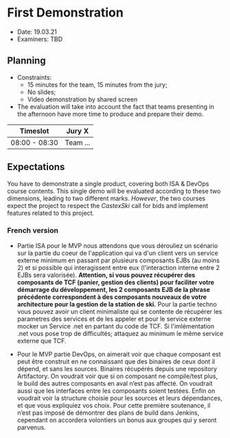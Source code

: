 # First Demonstration

  * Date: 19.03.21
  * Examiners: TBD

## Planning

  * Constraints: 
    * 15 minutes for the team, 15 minutes from the jury;
    * No slides;
    * Video demonstration by shared screen    
  * The evaluation will take into account the fact that teams presenting in the afternoon have more time to produce and prepare their demo.

| Timeslot      | Jury X |
|---------------|---------------|
| 08:00 - 08:30 | Team  ...     | 



## Expectations

You have to demonstrate a single product, covering both ISA & DevOps course contents. This single demo will be evaluated according to these two dimensions, leading to two different marks. *However*, the two courses expect the project to respect the _CastexSki_ call for bids and implement features related to this project.

### French version

* Partie ISA pour le MVP nous attendons que vous dérouliez un scénario sur la partie du coeur de l'application qui va d'un client vers un service externe minimum en passant par plusieurs composants EJBs (au moins 2) et si possible qui interagissent entre eux (l'interaction interne entre 2 EJBs sera valorisée). **Attention, si vous pouvez récupérer des composants de TCF (panier, gestion des clients) pour faciliter votre démarrage du développement, les 2 composants EJB de la phrase précédente correspondent à des composants nouveaux de votre architecture pour la gestion de la station de ski.** Pour la partie techno vous pouvez avoir un client minimaliste qui se contente de récupérer les parametres des services et de les appeler et pour le service externe mocker un Service .net en partant du code de TCF. Si l'imlémentation .net vous pose trop de difficultés; attaquez au minimum le même service externe que TCF.

* Pour le MVP partie DevOps, on aimerait voir que chaque composant est peut être construit en ne connaissant que des binaires de ceux dont il dépend, et sans les sources. Binaires récupérés depuis une repository Artifactory. On voudrait voir que si on composant ne compile/test plus, le build des autres composants en aval n’est pas affecté. On voudrait aussi que les interfaces entre les composants soient testées. Enfin on voudrait voir la structure choisie pour les sources et leurs dépendances, et que vous expliquiez vos choix. Pour cette première soutenance, il n’est pas imposé de démontrer des plans de build dans Jenkins, cependant on accordera volontiers un bonus aux groupes qui y seront parvenus.
